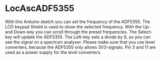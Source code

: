 # LocAscADF5355
With this Arduino sketch you can set the frequency of the ADF5355.
The LCD keypad Shield is used to show the selected frequency. With the Up- and Down-key you can scroll through the preset frequencies. The Select-key will update the ADF5355.
The Left-key sets a divide by 8, so you can see the signal on a spectrum analyser.
Please make sure that you use level converters, because the ADF5355 only allows 3V3-signals.
Pin 3 and 11 are used as a power supply for the level converters.
